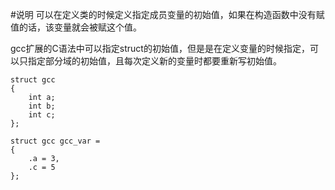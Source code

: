 #说明
可以在定义类的时候定义指定成员变量的初始值，如果在构造函数中没有赋值的话，该变量就会被赋这个值。

gcc扩展的C语法中可以指定struct的初始值，但是是在定义变量的时候指定，可以只指定部分域的初始值，且每次定义新的变量时都要重新写初始值。
```
struct gcc 
{
    int a;
    int b;
    int c;
};

struct gcc gcc_var = 
{
    .a = 3,
    .c = 5 
};
```
